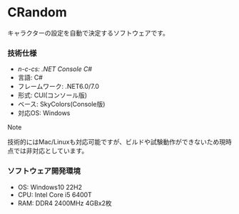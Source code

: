 # CRandom
キャラクターの設定を自動で決定するソフトウェアです。

### 技術仕様
- *n-c-cs: .NET Console C#*
- 言語: C#
- フレームワーク: .NET6.0/7.0
- 形式: CUI(コンソール版)
- ベース: SkyColors(Console版)
- 対応OS: Windows

> [!NOTE]
> 技術的にはMac/Linuxも対応可能ですが、ビルドや試験動作ができないため現時点では非対応としています。

### ソフトウェア開発環境
- OS: Windows10 22H2
- CPU: Intel Core i5 6400T
- RAM: DDR4 2400MHz 4GBx2枚
